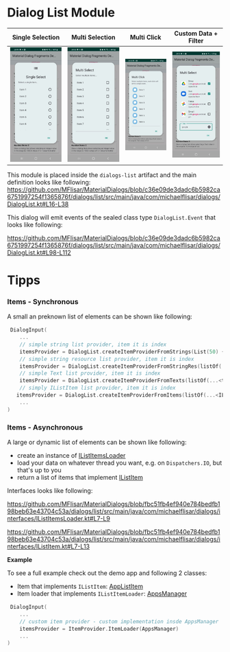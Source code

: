 # Dialog List Module
| Single Selection | Multi Selection | Multi Click | Custom Data + Filter |
| :---: | :---: | :---: | :---: |
| ![Dialog](../images/dialog_list_singleselect.jpg?raw=true "Dialog") | ![Dialog](../images/dialog_list_multiselect.jpg?raw=true "Dialog") | ![Dialog](../images/dialog_list_multiclick.jpg?raw=true "Dialog") | ![Dialog](../images/dialog_list_custom.jpg?raw=true "Dialog") |

This module is placed inside the `dialogs-list` artifact and the main definition looks like following:
https://github.com/MFlisar/MaterialDialogs/blob/c36e09de3dadc6b5982ca6751997254f1365876f/dialogs/list/src/main/java/com/michaelflisar/dialogs/DialogList.kt#L16-L38

This dialog will emit events of the sealed class type `DialogList.Event` that looks like following:

https://github.com/MFlisar/MaterialDialogs/blob/c36e09de3dadc6b5982ca6751997254f1365876f/dialogs/list/src/main/java/com/michaelflisar/dialogs/DialogList.kt#L98-L112

# Tipps

### Items - Synchronous

A small an preknown list of elements can be shown like following:

```kotlin
 DialogInput(
    ...
    // simple string list provider, item it is index
    itemsProvider = DialogList.createItemProviderFromStrings(List(50) { "Item ${it + 1}" })
    // simple string resource list provider, item it is index
    itemsProvider = DialogList.createItemProviderFromStringRes(listOf(...<resource ids>...))
    // simple Text list provider, item it is index
    itemsProvider = DialogList.createItemProviderFromTexts(listOf(...<text objects>...))
    // simply IListItem list provider, item it is index
   itemsProvider = DialogList.createItemProviderFromItems(listOf(...<IListItem objects>...))
    ...
)
```

### Items - Asynchronous

A large or dynamic list of elements can be shown like following:

* create an instance of [IListItemsLoader](../dialogs/list/src/main/java/com/michaelflisar/dialogs/interfaces/IListItemsLoader.kt)
* load your data on whatever thread you want, e.g. on `Dispatchers.IO`, but that's up to you
* return a list of items that implement [IListItem](../dialogs/list/src/main/java/com/michaelflisar/dialogs/interfaces/IListItem.kt)

Interfaces looks like following:

https://github.com/MFlisar/MaterialDialogs/blob/fbc51fb4ef940e784bedfb198beb63e43704c53a/dialogs/list/src/main/java/com/michaelflisar/dialogs/interfaces/IListItemsLoader.kt#L7-L9

https://github.com/MFlisar/MaterialDialogs/blob/fbc51fb4ef940e784bedfb198beb63e43704c53a/dialogs/list/src/main/java/com/michaelflisar/dialogs/interfaces/IListItem.kt#L7-L13

**Example**

To see a full example check out the demo app and following 2 classes:

* Item that implements `IListItem`: [AppListItem](../app/src/main/java/com/michaelflisar/dialogs/apps/AppListItem.kt)
* Item loader that implements `IListItemLoader`: [AppsManager](../app/src/main/java/com/michaelflisar/dialogs/apps/AppsManager.kt)

```kotlin
 DialogInput(
    ...
    // custom item provider - custom implementation insde AppsManager
    itemsProvider = ItemProvider.ItemLoader(AppsManager)
    ...
)
```
